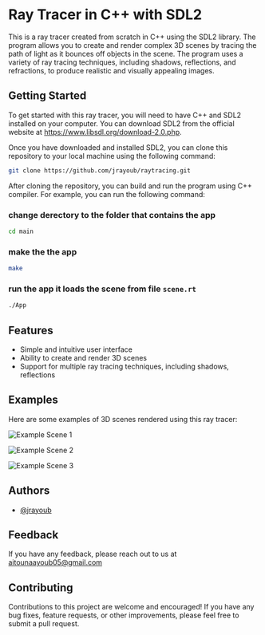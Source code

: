 # Ray Tracer in C++ with SDL2

This is a ray tracer created from scratch in C++ using the SDL2 library. The program allows you to create and render complex 3D scenes by tracing the path of light as it bounces off objects in the scene. The program uses a variety of ray tracing techniques, including shadows, reflections, and refractions, to produce realistic and visually appealing images.

## Getting Started

To get started with this ray tracer, you will need to have C++ and SDL2 installed on your computer. You can download SDL2 from the official website at https://www.libsdl.org/download-2.0.php.

Once you have downloaded and installed SDL2, you can clone this repository to your local machine using the following command:

```bash
git clone https://github.com/jrayoub/raytracing.git
```
After cloning the repository, you can build and run the program using C++ compiler. For example, you can run the following command:

### change derectory to the folder that contains the app
```bash
cd main
```
### make the the app
```bash
make
```

### run the app it loads the scene from file `scene.rt`
```bash
./App
```


## Features

- Simple and intuitive user interface
- Ability to create and render 3D scenes
- Support for multiple ray tracing techniques, including shadows, reflections


## Examples

Here are some examples of 3D scenes rendered using this ray tracer:

![Example Scene 1](https://i.imgur.com/7jZZuxD.png)

![Example Scene 2](https://i.imgur.com/ixxS82E.png)

![Example Scene 3](https://i.imgur.com/n24IKsl.png)


## Authors

- [@jrayoub](https://www.github.com/jrayoub)

## Feedback

If you have any feedback, please reach out to us at aitounaayoub05@gmail.com

## Contributing
Contributions to this project are welcome and encouraged! If you have any bug fixes, feature requests, or other improvements, please feel free to submit a pull request. 

